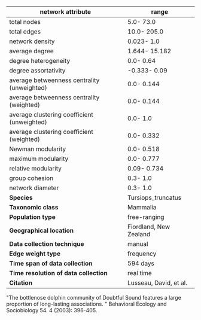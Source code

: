 network attribute|range
---|---
total nodes|5.0- 73.0
total edges|10.0- 205.0
network density|0.023- 1.0
average degree|1.644- 15.182
degree heterogeneity|0.0- 0.64
degree assortativity|-0.333- 0.09
average betweenness centrality (unweighted)|0.0- 0.144
average betweenness centrality (weighted)|0.0- 0.144
average clustering coefficient (unweighted)|0.0- 1.0
average clustering coefficient (weighted)|0.0- 0.332
Newman modularity|0.0- 0.518
maximum modularity|0.0- 0.777
relative modularity|0.09- 0.734
group cohesion|0.3- 1.0
network diameter|0.3- 1.0
**Species**| Tursiops_truncatus
**Taxonomic class**| Mammalia
**Population type**| free-ranging
**Geographical location**| Fiordland, New Zealand
**Data collection technique**| manual 
**Edge weight type**| frequency
**Time span of data collection**| 594 days
**Time resolution of data collection**| real time
**Citation**| Lusseau, David, et al.
 "The bottlenose dolphin community of Doubtful Sound features a large proportion of long-lasting associations.
" Behavioral Ecology and Sociobiology 54.
4 (2003): 396-405.
